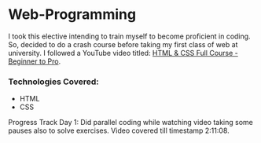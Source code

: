 # Web-Programming

I took this elective intending to train myself to become proficient in coding. So, decided to do a crash course before taking my first class of web at university. I followed a YouTube video titled: [HTML & CSS Full Course - Beginner to Pro](https://www.youtube.com/watch?v=G3e-cpL7ofc).

### Technologies Covered:
- HTML
- CSS

Progress Track
Day 1: Did parallel coding while watching video taking some pauses also to solve exercises. Video covered till timestamp 2:11:08. 
